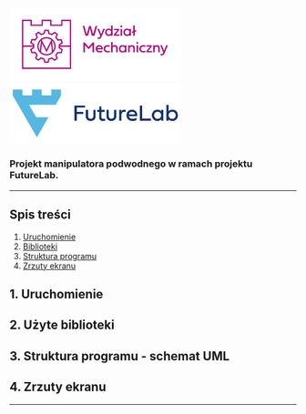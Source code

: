
<img src="./docs/assets/pkwm.png" alt="PKWM logo" width="300"/> <img src="./docs/assets/futurelab.png" alt="FL logo" width="300"/>

### Projekt manipulatora podwodnego w ramach projektu FutureLab.

---

## Spis treści

1. [Uruchomienie](#startup)
2. [Biblioteki](#dependencies)
3. [Struktura programu](#uml)
4. [Zrzuty ekranu](#screenshots)

## 1. Uruchomienie

<a name="#startup"/>

## 2. Użyte biblioteki

<a name="#dependencies"/>




## 3. Struktura programu - schemat UML

<a name="#uml"/>

## 4. Zrzuty ekranu

<a name="#screenshot"/>

---
